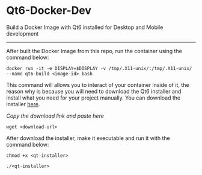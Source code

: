 # Qt6-Docker-Dev
Build a Docker Image with Qt6 installed for Desktop and Mobile development

---
After built the Docker Image from this repo, run the container using the command below:
```
docker run -it -e DISPLAY=$DISPLAY -v /tmp/.X11-unix/:/tmp/.X11-unix/ --name qt6-build <image-id> bash
```
This command will allows you to interact of your container inside of it, the reason why is because you will need to download the Qt6 installer and install what you need for your project manually. You can download the installer [here](https://www.qt.io/download).

*Copy the download link and paste here*
```
wget <download-url>
```
After download the installer, make it executable and run it with the command below:
```
chmod +x <qt-installer>
```
```
./<qt-installer>
```
